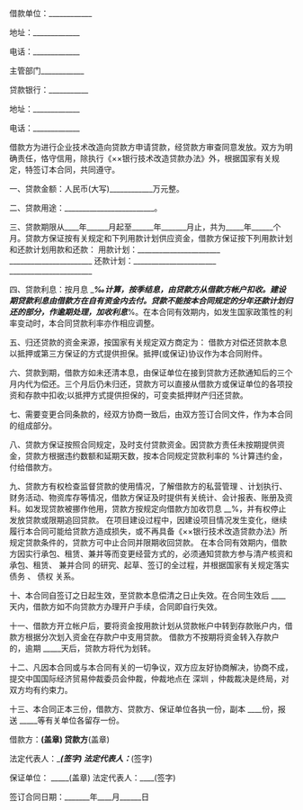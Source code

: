 
 


借款单位：____________


地址：_____________


电话：_____________


主管部门____________


贷款银行：___________


地址：_____________


电话：_____________


借款方为进行企业技术改造向贷款方申请贷款，经贷款方审查同意发放。双方为明确责任，恪守信用，除执行《××银行技术改造贷款办法》外，根据国家有关规定，特签订本合同，共同遵守。


一、贷款金额：人民币(大写)____________万元整。


二、贷款用途：_________________________。


三、贷款期限从____年______月起至______年_______月止，共为_____年______个月。贷款方保证按有关规定和下列用款计划供应资金，借款方保证按下列用款计划和还款计划用款和还款： 用款计划：_______________________ _______________________ 还款计划：_______________________ _______________________


四、贷款利息：按月息 ____‰计算，按季结息，由贷款方从借款方帐户扣收。建设期贷款利息由借款方在自有资金内去付。贷款不能按本合同规定的分年还款计划归还的部分，作逾期处理，加收利息___%。在本合同有效期内，如发生国家政策性的利率变动时，本合同贷款利率亦作相应调整。


五、归还贷款的资金来源，按国家有关规定双方商定为： 借款方对偿还贷款本息以抵押或第三方保证的方式提供担保。抵押(或保证)协议作为本合同附件。


六、贷款到期，借款方如未还清本息，由保证单位在接到贷款方还款通知后的三个月内代为偿还。三个月后仍未归还，贷款方可以直接从借款方或保证单位的各项投资和存款中扣收;以抵押方式提供担保的，可变卖抵押财产归还贷款。


七、需要变更合同条款的，经双方协商一致后，由双方签订合同文件，作为本合同的组成部分。


八、贷款方保证按照合同规定，及时支付贷款资金。因贷款方责任未按期提供资金，贷款方根据违约数额和延期天数，按本合同规定贷款利率的 %计算违约金，付给借款方。


九、贷款方有权检查监督贷款的使用情况，了解借款方的私营管理 、计划执行、财务活动、物资库存等情况，借款方保证及时提供有关统计、会计报表、账册及资料。如发现贷款被挪作他用，贷款方按规定向借款方加收罚息 __%，并有权停止发放贷款或限期追回贷款。 在项目建设过程中，因建设项目情况发生变化，继续履行本合同可能给贷款方造成损失，或不再具备《××银行技术改造贷款办法》所规定贷款条件的，贷款方可中止合同并限期收回贷款。 在本合同有效期内，借款方因实行承包、租赁、兼并等而变更经营方式的，必须通知贷款方参与清产核资和承包、租赁、
兼并合同
的研究、起草、签订的全过程，并根据国家有关规定落实
债务
、
债权
关系。


十、本合同自签订之日起生效，至贷款本息偿清之日止失效。在合同生效后 ____天内，借款方如不向贷款方办理开户手续，合同即自行失效。


十一、借款方开立帐户后，要将资金按用款计划从贷款帐户中转到存款账户内，借款方根据分次划入资金在存款户中支用贷款。 借款方不按期将资金转入存款户的，逾期 _____天后，贷款方将代为划转。


十二、凡因本合同或与本合同有关的一切争议，双方应友好协商解决，协商不成，提交中国国际经济贸易仲裁委员会仲裁，仲裁地点在
深圳
，仲裁裁决是终局，对双方均有约束力。


十三、本合同正本三份，借款方、贷款方、保证单位各执一份，副本 ____份，报送 _____等有关单位各留存一份。


借款方：______(盖章) 贷款方______(盖章)


法定代表人：____(签字) 法定代表人：___(签字)


保证单位： _____(盖章) 法定代表人：____(签字)


签订合同日期：_______年____月______日
 


 

 
 
 
 
 
  


  
 

  


  


  
 
 
 
 

